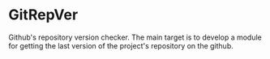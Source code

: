 GitRepVer
=========

Github's repository version checker. The main target is to develop a module for getting the last version of the project's repository on the github.